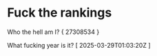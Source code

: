 # Fuck the rankings

Who the hell am I?
{ 27308534 }

What fucking year is it?
[ 2025-03-29T01:03:20Z ]
